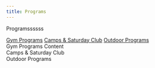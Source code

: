 ```yaml
---
title: Programs
---
```


Programssssss

<div data-tabs class="tabs">
  <a data-tab href="#gym">Gym Programs</a>
  <a data-tab href="#camps">Camps & Saturday Club</a>
  <a data-tab href="#outdoor">Outdoor Programs</a>
</div>

<div data-tabs-content>
  <div data-tabs-pane class="tabs-pane active" id="gym">
    Gym Programs Content
  </div>
  <div data-tabs-pane class="tabs-pane" id="camps">
    Camps & Saturday Club
  </div>
  <div data-tabs-pane class="tabs-pane" id="outdoor">
    Outdoor Programs
  </div>
</div>
